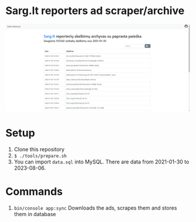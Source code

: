 # Sarg.lt reporters ad scraper/archive

![readme photo](./readme.png)

# Setup

1. Clone this repository
2. `$ ./tools/prepare.sh`
3. You can import `data.sql` into MySQL. There are data from 2021-01-30 to 2023-08-06.

# Commands

1. `bin/console app:sync` Downloads the ads, scrapes them and stores them in database
